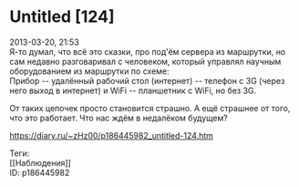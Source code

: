 Untitled [124]
===============

   
 2013-03-20, 21:53   
  Я-то думал, что всё это сказки, про под'ём сервера из маршрутки, но сам недавно разговаривал с человеком, который управлял научным оборудованием из маршрутки по схеме:   
 Прибор -- удалённый рабочий стол (интернет) -- телефон с 3G (через него выход в интернет) и WiFi -- планшетник с WiFi, но без 3G.   
   
 От таких цепочек просто становится страшно. А ещё страшнее от того, что это работает. Что нас ждём в недалёком будущем?   
    
 <https://diary.ru/~zHz00/p186445982_untitled-124.htm>   
   
 Теги:   
 [[Наблюдения]]   
 ID: p186445982